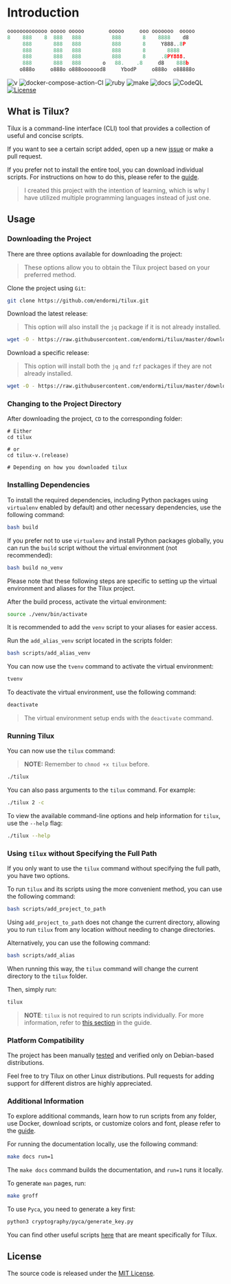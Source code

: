 # Introduction

```python
ooooooooooooo ooooo ooooo        ooooo     ooo ooooooo  ooooo
8    888    8  888   888          888       8    8888    d8
     888       888   888          888       8     Y888..8P
     888       888   888          888       8       8888
     888       888   888          888       8     .8PY888.
     888       888   888       o   88.    .8     d8    888b
    o888o     o888o o888ooooood8     YbodP     o888o  o88888o
```

![v](https://img.shields.io/badge/tilux-v.1.5.25-blue)
![docker-compose-action-CI](https://github.com/endormi/tilux/workflows/docker-compose-action-CI/badge.svg?branch=master)
![ruby](https://github.com/endormi/tilux/actions/workflows/ruby.yml/badge.svg)
![make](https://github.com/endormi/tilux/actions/workflows/make.yml/badge.svg)
![docs](https://readthedocs.org/projects/tilux/badge/?version=latest)
![CodeQL](https://github.com/endormi/tilux/actions/workflows/codeql-analysis.yml/badge.svg?branch=master)
[![License](https://img.shields.io/github/license/endormi/tilux)](LICENSE)

## What is Tilux?

Tilux is a command-line interface (CLI) tool that provides a
collection of useful and concise scripts.

If you want to see a certain script added, open up a new [issue](https://github.com/endormi/tilux/issues/new/choose)
or make a pull request.

If you prefer not to install the entire tool, you can download individual scripts.
For instructions on how to do this, please refer to the [guide](GUIDE.md#download-script-or-scripts).

> I created this project with the intention of learning, which is why
I have utilized multiple programming languages instead of just one.

## Usage

### Downloading the Project

There are three options available for downloading the project:

> These options allow you to obtain the Tilux project based on your preferred method.

Clone the project using `Git`:

```bash
git clone https://github.com/endormi/tilux.git
```

Download the latest release:

> This option will also install the `jq` package if it is not already installed.

```bash
wget -O - https://raw.githubusercontent.com/endormi/tilux/master/download/download_latest_release | bash
```

Download a specific release:

> This option will install both the `jq` and `fzf`
packages if they are not already installed.

```bash
wget -O - https://raw.githubusercontent.com/endormi/tilux/master/download/download_specific_release | bash
```

### Changing to the Project Directory

After downloading the project, `CD` to the corresponding folder:

```
# Either
cd tilux

# or
cd tilux-v.(release)

# Depending on how you downloaded tilux
```

### Installing Dependencies

To install the required dependencies, including Python packages using `virtualenv`
enabled by default) and other necessary dependencies, use the following command:

```bash
bash build
```

If you prefer not to use `virtualenv` and install Python packages globally,
you can run the `build` script without the virtual environment (not recommended):

```bash
bash build no_venv
```

Please note that these following steps are specific to setting up the
virtual environment and aliases for the Tilux project.

After the build process, activate the virtual environment:

```bash
source ./venv/bin/activate
```

It is recommended to add the `venv` script to your aliases for easier access.

Run the `add_alias_venv`  script located in the scripts folder:

```bash
bash scripts/add_alias_venv
```

You can now use the `tvenv` command to activate the virtual environment:

```bash
tvenv
```

To deactivate the virtual environment, use the following command:

```bash
deactivate
```

> The virtual environment setup ends with the `deactivate` command.

### Running Tilux

You can now use the `tilux` command:

> **NOTE:** Remember to `chmod +x tilux` before.

```bash
./tilux
```

You can also pass arguments to the `tilux` command. For example:

```bash
./tilux 2 -c
```

To view the available command-line options and help information for `tilux`,
use the `--help` flag:

```bash
./tilux --help
```

### Using `tilux` without Specifying the Full Path

If you only want to use the `tilux` command without specifying the full path,
you have two options.

To run `tilux` and its scripts using the more convenient method,
you can use the following command:

```bash
bash scripts/add_project_to_path
```

Using `add_project_to_path` does not change the current directory,
allowing you to run `tilux` from any location without
needing to change directories.

Alternatively, you can use the following command:

```bash
bash scripts/add_alias
```

When running this way, the `tilux` command will change the
current directory to the `tilux` folder.

Then, simply run:

```bash
tilux
```

> **NOTE**: `tilux` is not required to run scripts individually.
For more information, refer to [this section](GUIDE.md#running-individual-scripts)
in the guide.

### Platform Compatibility

The project has been manually [tested](TESTED_ON.md) and verified only on
Debian-based distributions.

Feel free to try Tilux on other Linux distributions.
Pull requests for adding support for different distros are highly appreciated.

### Additional Information

To explore additional commands, learn how to run scripts from any folder, use Docker,
download scripts, or customize colors and font, please refer to the [guide](GUIDE.md).

For running the documentation locally, use the following command:

```bash
make docs run=1
```

The `make docs` command builds the documentation, and `run=1` runs it locally.

To generate `man` pages, run:

```bash
make groff
```

To use `Pyca`, you need to generate a key first:

```bash
python3 cryptography/pyca/generate_key.py
```

You can find other useful scripts [here](scripts) that are meant
specifically for Tilux.

## License

The source code is released under the [MIT License](LICENSE).
